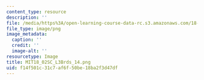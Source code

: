 ```yaml
---
content_type: resource
description: ''
file: /media/https%3A/open-learning-course-data-rc.s3.amazonaws.com/18-02sc-multivariable-calculus-fall-2010/f14f501c31c7af6f50be18ba2f3d47df_MIT18_02SC_L3Brds_14.png
file_type: image/png
image_metadata:
  caption: ''
  credit: ''
  image-alt: ''
resourcetype: Image
title: MIT18_02SC_L3Brds_14.png
uid: f14f501c-31c7-af6f-50be-18ba2f3d47df
---
```

